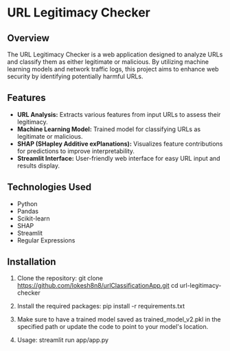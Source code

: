 # URL Legitimacy Checker

## Overview
The URL Legitimacy Checker is a web application designed to analyze URLs and classify them as either legitimate or malicious. By utilizing machine learning models and network traffic logs, this project aims to enhance web security by identifying potentially harmful URLs.

## Features
- **URL Analysis:** Extracts various features from input URLs to assess their legitimacy.
- **Machine Learning Model:** Trained model for classifying URLs as legitimate or malicious.
- **SHAP (SHapley Additive exPlanations):** Visualizes feature contributions for predictions to improve interpretability.
- **Streamlit Interface:** User-friendly web interface for easy URL input and results display.

## Technologies Used
- Python
- Pandas
- Scikit-learn
- SHAP
- Streamlit
- Regular Expressions

## Installation

1. Clone the repository:
   git clone https://github.com/lokesh8n8/urlClassificationApp.git
   cd url-legitimacy-checker

2. Install the required packages:
    pip install -r requirements.txt

3. Make sure to have a trained model saved as trained_model_v2.pkl in the specified path or update the code to point to your model's location.

4. Usage:
    streamlit run app/app.py

